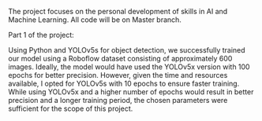 The project focuses on the personal development of skills in AI and Machine Learning.
All code will be on Master branch.

Part 1 of the project: 

   Using Python and YOLOv5s for object detection, we successfully trained our model using a Roboflow dataset consisting of approximately 600 images.
   Ideally, the model would have used the YOLOv5x version with 100 epochs for better precision. However, given the time and resources available, I opted for YOLOv5s with 10 epochs to ensure faster training.
   While using YOLOv5x and a higher number of epochs would result in better precision and a longer training period, the chosen parameters were sufficient for the scope of this project.

